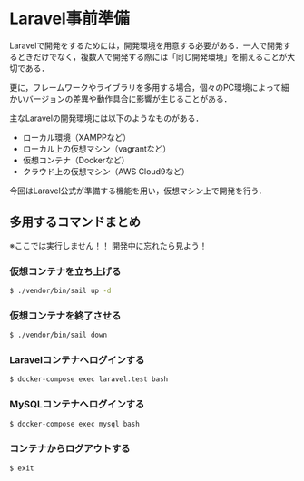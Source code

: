 # Laravel事前準備

Laravelで開発をするためには，開発環境を用意する必要がある．一人で開発するときだけでなく，複数人で開発する際には「同じ開発環境」を揃えることが大切である．

更に，フレームワークやライブラリを多用する場合，個々のPC環境によって細かいバージョンの差異や動作具合に影響が生じることがある．

主なLaravelの開発環境には以下のようなものがある．

- ローカル環境（XAMPPなど）
- ローカル上の仮想マシン（vagrantなど）
- 仮想コンテナ（Dockerなど）
- クラウド上の仮想マシン（AWS Cloud9など）

今回はLaravel公式が準備する機能を用い，仮想マシン上で開発を行う．

## 多用するコマンドまとめ

※ここでは実行しません！！ 開発中に忘れたら見よう！

### 仮想コンテナを立ち上げる

```bash
$ ./vendor/bin/sail up -d
```

### 仮想コンテナを終了させる

```bash
$ ./vendor/bin/sail down
```

### Laravelコンテナへログインする

```bash
$ docker-compose exec laravel.test bash
```

### MySQLコンテナへログインする

```bash
$ docker-compose exec mysql bash
```

### コンテナからログアウトする

```bash
$ exit
```

